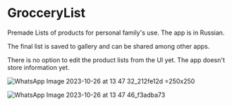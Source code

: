 # GrocceryList

Premade Lists of products for personal family's use. The app is in Russian.

The final list is saved to gallery and can be shared among other apps.

There is no option to edit the product lists from the UI yet.
The app doesn't store information yet.


![WhatsApp Image 2023-10-26 at 13 47 32_212fe12d =250x250](https://github.com/glusi/GroceryList/assets/62393460/2d7c0871-7008-400d-bbb7-3a3bdd8e4ecf)

![WhatsApp Image 2023-10-26 at 13 47 46_f3adba73](https://github.com/glusi/GroceryList/assets/62393460/6ce9f93c-a258-4ead-a12e-0ebce6d98f7f)
